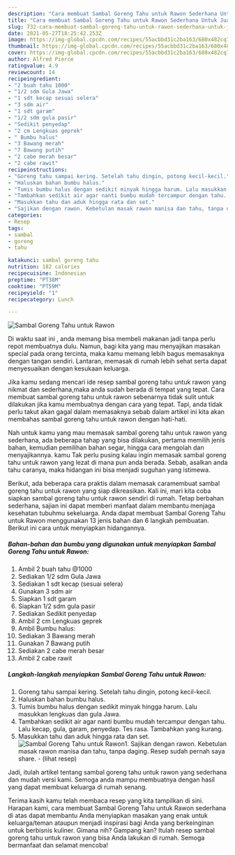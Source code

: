 ```yaml
---
description: "Cara membuat Sambal Goreng Tahu untuk Rawon Sederhana Untuk Jualan"
title: "Cara membuat Sambal Goreng Tahu untuk Rawon Sederhana Untuk Jualan"
slug: 732-cara-membuat-sambal-goreng-tahu-untuk-rawon-sederhana-untuk-jualan
date: 2021-05-27T18:25:42.253Z
image: https://img-global.cpcdn.com/recipes/55acbbd31c2ba163/680x482cq70/sambal-goreng-tahu-untuk-rawon-foto-resep-utama.jpg
thumbnail: https://img-global.cpcdn.com/recipes/55acbbd31c2ba163/680x482cq70/sambal-goreng-tahu-untuk-rawon-foto-resep-utama.jpg
cover: https://img-global.cpcdn.com/recipes/55acbbd31c2ba163/680x482cq70/sambal-goreng-tahu-untuk-rawon-foto-resep-utama.jpg
author: Alfred Pierce
ratingvalue: 4.9
reviewcount: 14
recipeingredient:
- "2 buah tahu 1000"
- "1/2 sdm Gula Jawa"
- "1 sdt kecap sesuai selera"
- "3 sdm air"
- "1 sdt garam"
- "1/2 sdm gula pasir"
- "Sedikit penyedap"
- "2 cm Lengkuas geprek"
- " Bumbu halus"
- "3 Bawang merah"
- "7 Bawang putih"
- "2 cabe merah besar"
- "2 cabe rawit"
recipeinstructions:
- "Goreng tahu sampai kering. Setelah tahu dingin, potong kecil-kecil."
- "Haluskan bahan bumbu halus."
- "Tumis bumbu halus dengan sedikit minyak hingga harum. Lalu masukkan lengkuas dan gula Jawa."
- "Tambahkan sedikit air agar nanti bumbu mudah tercampur dengan tahu. Lalu kecap, gula, garam, penyedap. Tes rasa. Tambahkan yang kurang."
- "Masukkan tahu dan aduk hingga rata dan set."
- "Sajikan dengan rawon. Kebetulan masak rawon manisa dan tahu, tanpa daging. Resep sudah pernah saya share.           (lihat resep)"
categories:
- Resep
tags:
- sambal
- goreng
- tahu

katakunci: sambal goreng tahu 
nutrition: 182 calories
recipecuisine: Indonesian
preptime: "PT38M"
cooktime: "PT59M"
recipeyield: "1"
recipecategory: Lunch

---
```



![Sambal Goreng Tahu untuk Rawon](https://img-global.cpcdn.com/recipes/55acbbd31c2ba163/680x482cq70/sambal-goreng-tahu-untuk-rawon-foto-resep-utama.jpg)

Di waktu  saat ini , anda memang bisa membeli makanan jadi tanpa perlu repot membuatnya dulu. Namun, bagi kita yang mau menyajikan masakan special pada orang tercinta, maka kamu memang lebih bagus memasaknya dengan tangan sendiri. Lantaran, memasak di rumah lebih sehat serta dapat menyesuaikan dengan kesukaan keluarga.

Jika kamu sedang mencari ide resep sambal goreng tahu untuk rawon yang nikmat dan sederhana,maka anda sudah berada di tempat yang tepat. Cara membuat sambal goreng tahu untuk rawon  sebenarnya tidak sulit untuk dilakukan jika kamu membuatnya dengan cara yang tepat. Tapi, anda tidak perlu takut akan gagal dalam memasaknya 
sebab dalam artikel ini kita akan membahas sambal goreng tahu untuk rawon dengan hati-hati.  



Nah untuk kamu yang mau memasak sambal goreng tahu untuk rawon yang sederhana, ada beberapa tahap yang bisa dilakukan, pertama memilih jenis bahan, kemudian pemilihan bahan segar, hingga cara mengolah dan menyajikannya. kamu Tak perlu pusing kalau ingin memasak sambal goreng tahu untuk rawon yang lezat di mana pun anda berada. Sebab, asalkan anda  tahu caranya, maka hidangan ini bisa menjadi suguhan yang istimewa.

Berikut, ada beberapa cara praktis  dalam memasak caramembuat sambal goreng tahu untuk rawon yang siap dikreasikan. Kali ini, mari kita coba siapkan sambal goreng tahu untuk rawon sendiri di rumah. Tetap berbahan sederhana, sajian ini dapat memberi manfaat dalam membantu menjaga kesehatan tubuhmu sekeluarga. Anda dapat membuat Sambal Goreng Tahu untuk Rawon menggunakan 13 jenis bahan dan 6 langkah pembuatan. Berikut ini cara untuk menyiapkan hidangannya.

<!--inarticleads1-->

##### Bahan-bahan dan bumbu yang digunakan untuk menyiapkan Sambal Goreng Tahu untuk Rawon:

1. Ambil 2 buah tahu @1000
1. Sediakan 1/2 sdm Gula Jawa
1. Sediakan 1 sdt kecap (sesuai selera)
1. Gunakan 3 sdm air
1. Siapkan 1 sdt garam
1. Siapkan 1/2 sdm gula pasir
1. Sediakan Sedikit penyedap
1. Ambil 2 cm Lengkuas geprek
1. Ambil  Bumbu halus:
1. Sediakan 3 Bawang merah
1. Gunakan 7 Bawang putih
1. Sediakan 2 cabe merah besar
1. Ambil 2 cabe rawit




<!--inarticleads2-->

##### Langkah-langkah menyiapkan Sambal Goreng Tahu untuk Rawon:

1. Goreng tahu sampai kering. Setelah tahu dingin, potong kecil-kecil.
1. Haluskan bahan bumbu halus.
1. Tumis bumbu halus dengan sedikit minyak hingga harum. Lalu masukkan lengkuas dan gula Jawa.
1. Tambahkan sedikit air agar nanti bumbu mudah tercampur dengan tahu. Lalu kecap, gula, garam, penyedap. Tes rasa. Tambahkan yang kurang.
1. Masukkan tahu dan aduk hingga rata dan set.
<img src="//assets-global.cpcdn.com/assets/icons/button_play-2c75c40dde080a61004c1f40b05d8f140eaff45d7e9e6481dc71c63d2e7c4909.png" alt="Sambal Goreng Tahu untuk Rawon">1. Sajikan dengan rawon. Kebetulan masak rawon manisa dan tahu, tanpa daging. Resep sudah pernah saya share. -           (lihat resep)




Jadi, itulah artikel tentang  sambal goreng tahu untuk rawon  yang sederhana dan mudah versi kami. Semoga anda mampu membuatnya dengan hasil yang dapat membuat keluarga di rumah senang. 

Terima kasih kamu telah membaca resep yang kita tampilkan di sini. Harapan kami, cara membuat  Sambal Goreng Tahu untuk Rawon sederhana di atas dapat membantu Anda menyiapkan masakan yang enak untuk keluarga/teman ataupun menjadi inspirasi bagi Anda yang berkeinginan untuk berbisnis kuliner. Gimana nih? Gampang kan? Itulah resep sambal goreng tahu untuk rawon yang bisa Anda lakukan di rumah. Semoga bermanfaat dan selamat mencoba!

